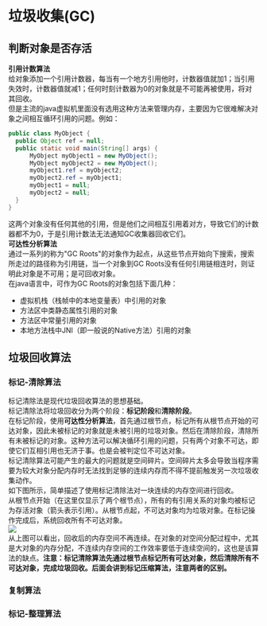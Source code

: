 # 垃圾收集(GC)
## 判断对象是否存活
**引用计数算法**  <br>
  给对象添加一个引用计数器，每当有一个地方引用他时，计数器值就加1；当引用失效时，计数器值就减1；任何时刻计数器为0的对象就是不可能再被使用，将对其回收。<br>
  但是主流的java虚拟机里面没有选用这种方法来管理内存，主要因为它很难解决对象之间相互循环引用的问题。例如：<br>
  ```java
  public class MyObject {
    public Object ref = null;
    public static void main(String[] args) {
        MyObject myObject1 = new MyObject();
        MyObject myObject2 = new MyObject();
        myObject1.ref = myObject2;
        myObject2.ref = myObject1;
        myObject1 = null;
        myObject2 = null;
    }
  }
  ```
  这两个对象没有任何其他的引用，但是他们之间相互引用着对方，导致它们的计数器都不为0，于是引用计数法无法通知GC收集器回收它们。<br>
**可达性分析算法**<br>
  通过一系列的称为"GC Roots"的对象作为起点，从这些节点开始向下搜索，搜索所走过的路径称为引用链，当一个对象到GC Roots没有任何引用链相连时，则证明此对象是不可用；是可回收对象。<br>
  在java语言中，可作为GC Roots的对象包括下面几种：<br>
  * 虚拟机栈（栈帧中的本地变量表）中引用的对象
  * 方法区中类静态属性引用的对象
  * 方法区中常量引用的对象
  * 本地方法栈中JNI（即一般说的Native方法）引用的对象
## 垃圾回收算法
### 标记-清除算法
  标记清除法是现代垃圾回收算法的思想基础。<br>
  标记清除法将垃圾回收分为两个阶段：**标记阶段**和**清除阶段**。<br>
  在标记阶段，使用**可达性分析算法**，首先通过根节点，标记所有从根节点开始的可达对象，因此未被标记的对象就是未被引用的垃圾对象。然后在清除阶段，清除所有未被标记的对象。这种方法可以解决循环引用的问题，只有两个对象不可达，即使它们互相引用也无济于事。也是会被判定位不可达对象。<br>
  标记清除算法可能产生的最大的问题就是空间碎片。空间碎片太多会导致当程序需要为较大对象分配内存时无法找到足够的连续内存而不得不提前触发另一次垃圾收集动作。<br>
  如下图所示，简单描述了使用标记清除法对一块连续的内存空间进行回收。<br>
  从根节点开始（在这里仅显示了两个根节点），所有的有引用关系的对象均被标记为存活对象（箭头表示引用）。从根节点起，不可达对象均为垃圾对象。在标记操作完成后，系统回收所有不可达对象。<br>
![](https://img-blog.csdn.net/20170114203544552?watermark/2/text/aHR0cDovL2Jsb2cuY3Nkbi5uZXQvd2VuNzI4MA==/font/5a6L5L2T/fontsize/400/fill/I0JBQkFCMA==/dissolve/70/gravity/Center)<br>
  从上图可以看出，回收后的内存空间不再连续。在对象的对空间分配过程中，尤其是大对象的内存分配，不连续内存空间的工作效率要低于连续空间的，这也是该算法的缺点。**注意：标记清除算法先通过根节点标记所有可达对象，然后清除所有不可达对象，完成垃圾回收。后面会讲到标记压缩算法，注意两者的区别。**
### 复制算法
### 标记-整理算法
